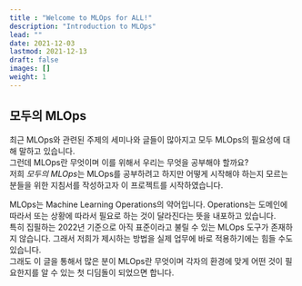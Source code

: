 ```yaml
---
title : "Welcome to MLOps for ALL!"
description: "Introduction to MLOps"
lead: ""
date: 2021-12-03
lastmod: 2021-12-13
draft: false
images: []
weight: 1
---
```


## 모두의 MLOps

최근 MLOps와 관련된 주제의 세미나와 글들이 많아지고 모두 MLOps의 필요성에 대해 말하고 있습니다.  
그런데 MLOps란 무엇이며 이를 위해서 우리는 무엇을 공부해야 할까요?  
저희 *모두의 MLOps*는 MLOps를 공부하려고 하지만 어떻게 시작해야 하는지 모르는 분들을 위한 지침서를 작성하고자 이 프로젝트를 시작하였습니다.

MLOps는 Machine Learning Operations의 약어입니다. Operations는 도메인에 따라서 또는 상황에 따라서 필요로 하는 것이 달라진다는 뜻을 내포하고 있습니다.  
특히 집필하는 2022년 기준으로 아직 표준이라고 불릴 수 있는 MLOps 도구가 존재하지 않습니다. 그래서 저희가 제시하는 방법을 실제 업무에 바로 적용하기에는 힘들 수도 있습니다.  
그래도 이 글을 통해서 많은 분이 MLOps란 무엇이며 각자의 환경에 맞게 어떤 것이 필요한지를 알 수 있는 첫 디딤돌이 되었으면 합니다.

